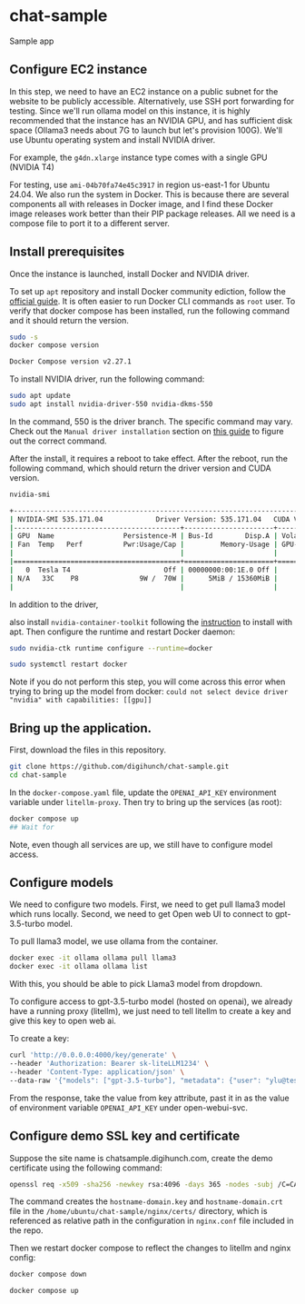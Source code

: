 # chat-sample
Sample app 


## Configure EC2 instance

In this step, we need to have an EC2 instance on a public subnet for the website to be publicly accessible. Alternatively, use SSH port forwarding for testing. Since we'll run ollama model on this instance, it is highly recommended that the instance has an NVIDIA GPU, and has sufficient disk space (Ollama3 needs about 7G to launch but let's provision 100G). We'll use Ubuntu operating system and install NVIDIA driver.

For example, the `g4dn.xlarge` instance type comes with a single GPU (NVIDIA T4)

For testing, use `ami-04b70fa74e45c3917` in region us-east-1 for Ubuntu 24.04. We also run the system in Docker. This is because there are several components all with releases in Docker image, and I find these Docker image releases work better than their PIP package releases. All we need is a compose file to port it to a different server.


## Install prerequisites

Once the instance is launched, install Docker and NVIDIA driver.

To set up `apt` repository and install Docker community ediction, follow the [official guide](https://docs.docker.com/engine/install/ubuntu/). It is often easier to run Docker CLI commands as `root` user. To verify that docker compose has been installed, run the following command and it should return the version.
```sh
sudo -s
docker compose version

Docker Compose version v2.27.1
```

To install NVIDIA driver, run the following command:
```sh
sudo apt update
sudo apt install nvidia-driver-550 nvidia-dkms-550
```

In the command, 550 is the driver branch. The specific command may vary. Check out the `Manual driver installation` section on [this guide](https://ubuntu.com/server/docs/nvidia-drivers-installation) to figure out the correct command.

After the install, it requires a reboot to take effect. After the reboot, run the following command, which should return the driver version and CUDA version.
```sh
nvidia-smi

+---------------------------------------------------------------------------------------+
| NVIDIA-SMI 535.171.04             Driver Version: 535.171.04   CUDA Version: 12.2     |
|-----------------------------------------+----------------------+----------------------+
| GPU  Name                 Persistence-M | Bus-Id        Disp.A | Volatile Uncorr. ECC |
| Fan  Temp   Perf          Pwr:Usage/Cap |         Memory-Usage | GPU-Util  Compute M. |
|                                         |                      |               MIG M. |
|=========================================+======================+======================|
|   0  Tesla T4                       Off | 00000000:00:1E.0 Off |                    0 |
| N/A   33C    P8               9W /  70W |      5MiB / 15360MiB |      0%      Default |
|                                         |                      |                  N/A |
```

In addition to the driver,



also install `nvidia-container-toolkit` following the [instruction](https://docs.nvidia.com/datacenter/cloud-native/container-toolkit/latest/install-guide.html#installing-with-apt) to install with apt. Then configure the runtime and restart Docker daemon:

```sh
sudo nvidia-ctk runtime configure --runtime=docker

sudo systemctl restart docker

```
Note if you do not perform this step, you will come across this error when trying to bring up the model from docker:
`could not select device driver "nvidia" with capabilities: [[gpu]]`




## Bring up the application.

First, download the files in this repository. 

```sh
git clone https://github.com/digihunch/chat-sample.git
cd chat-sample
```

In the `docker-compose.yaml` file, update the `OPENAI_API_KEY` environment variable under `litellm-proxy`. Then try to bring up the services (as root):
```sh
docker compose up
## Wait for 
```
Note, even though all services are up, we still have to configure model access.

## Configure models
We need to configure two models. First, we need to get pull llama3 model which runs locally. Second, we need to get Open web UI to connect to gpt-3.5-turbo model.

To pull llama3 model, we use ollama from the container. 

```sh
docker exec -it ollama ollama pull llama3
docker exec -it ollama ollama list
```
With this, you should be able to pick Llama3 model from dropdown.


To configure access to gpt-3.5-turbo model (hosted on openai), we already have a running proxy (litellm), we just need to tell litellm to create a key and give this key to open web ai.

To create a key:
```sh
curl 'http://0.0.0.0:4000/key/generate' \
--header 'Authorization: Bearer sk-liteLLM1234' \
--header 'Content-Type: application/json' \
--data-raw '{"models": ["gpt-3.5-turbo"], "metadata": {"user": "ylu@test.com"}}'

```
From the response, take the value from key attribute, past it in as the value of environment variable `OPENAI_API_KEY` under open-webui-svc.


## Configure demo SSL key and certificate

Suppose the site name is chatsample.digihunch.com, create the demo certificate using the following command:
```sh
openssl req -x509 -sha256 -newkey rsa:4096 -days 365 -nodes -subj /C=CA/ST=Ontario/L=Waterloo/O=Digihunch/OU=Development/CN=chatsample.digihunch.com/emailAddress=chatsample@digihunch.com -keyout /home/ubuntu/chat-sample/nginx/certs/hostname-domain.key -out /home/ubuntu/chat-sample/nginx/certs/hostname-domain.crt
```
The command creates the `hostname-domain.key` and `hostname-domain.crt` file in the `/home/ubuntu/chat-sample/nginx/certs/` directory, which is referenced as relative path in the configuration in `nginx.conf` file included in the repo.

Then we restart docker compose to reflect the changes to litellm and nginx config:

```sh
docker compose down

docker compose up
```


